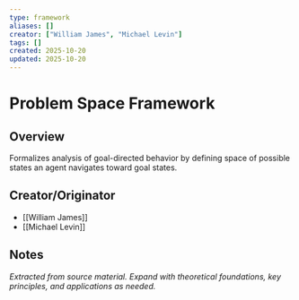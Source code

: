 ```yaml
---
type: framework
aliases: []
creator: ["William James", "Michael Levin"]
tags: []
created: 2025-10-20
updated: 2025-10-20
---
```


# Problem Space Framework

## Overview

Formalizes analysis of goal-directed behavior by defining space of possible states an agent navigates toward goal states.

## Creator/Originator

- [[William James]]
- [[Michael Levin]]

## Notes

*Extracted from source material. Expand with theoretical foundations, key principles, and applications as needed.*

